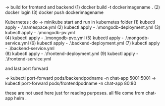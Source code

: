 <!-- do port forwarding -->
 -> build for frontend and backend 
    (1) docker build -t dockerimagename .
    (2) docker login
    (3) docker push dockerimagename

Kubernetes : 
 do -> minikube start 
 and run in kubernetes folder
 (1) kubectl apply - .\namespace.yml
 (2) kubectl apply - .\mongodb-deployment.yml
 (3) kubectl apply - .\mongodb-pv.yml   
 (4) kubectl apply - .\mongodb-pvc.yml
 (5) kubectl apply - .\mongodb-service.yml
 (6) kubectl apply - .\backend-deployment.yml
 (7) kubectl apply - .\backend-service.yml  
 (8) kubectl apply - .\frontend-deployment.yml
 (9) kubectl apply - .\frontend-service.yml   

 and last port forward 
 
 -> kubectl port-forward pods/backendpodname -n chat-app 5001:5001
 -> kubectl port-forward pods/frontendpodname -n chat-app 80:80


these are not used here just for reading purposes. all file come from chat-app helm .